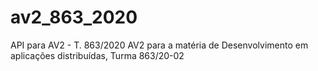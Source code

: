 # av2_863_2020
API para AV2 - T. 863/2020
AV2 para a matéria de Desenvolvimento em aplicações distribuídas, Turma 863/20-02
